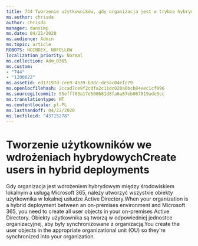 ```yaml
---
title: 744 Tworzenie użytkowników, gdy organizacja jest w trybie hybrydowym
ms.author: chrisda
author: chrisda
manager: dansimp
ms.date: 04/21/2020
ms.audience: Admin
ms.topic: article
ROBOTS: NOINDEX, NOFOLLOW
localization_priority: Normal
ms.collection: Adm_O365
ms.custom:
- "744"
- "1200022"
ms.assetid: ed17197d-cee9-4539-b3dc-de5ac04efc79
ms.openlocfilehash: 2ccad7ce9f2cdfa2c11dc020a0bcb84eec1cf096
ms.sourcegitcommit: 55eff703a17e500681d8fa6a87eb067019ade3cc
ms.translationtype: MT
ms.contentlocale: pl-PL
ms.lasthandoff: 04/22/2020
ms.locfileid: "43715278"
---
```

# <a name="create-users-in-hybrid-deployments"></a><span data-ttu-id="de219-102">Tworzenie użytkowników we wdrożeniach hybrydowych</span><span class="sxs-lookup"><span data-stu-id="de219-102">Create users in hybrid deployments</span></span>

<span data-ttu-id="de219-103">Gdy organizacja jest wdrożeniem hybrydowym między środowiskiem lokalnym a usługą Microsoft 365, należy utworzyć wszystkie obiekty użytkownika w lokalnej usłudze Active Directory.</span><span class="sxs-lookup"><span data-stu-id="de219-103">When your organization is a hybrid deployment between an on-premises environment and Microsoft 365, you need to create all user objects in your on-premises Active Directory.</span></span> <span data-ttu-id="de219-104">Obiekty użytkownika są tworzą w odpowiedniej jednostce organizacyjnej, aby były synchronizowane z organizacją.</span><span class="sxs-lookup"><span data-stu-id="de219-104">You create the user objects in the appropriate organizational unit (OU) so they're synchronized into your organization.</span></span>
